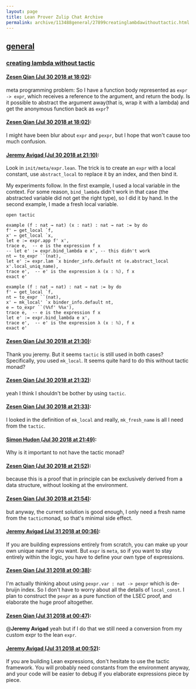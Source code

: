 ```yaml
---
layout: page
title: Lean Prover Zulip Chat Archive 
permalink: archive/113488general/27899creatinglambdawithouttactic.html
---
```


## [general](index.html)
### [creating lambda without tactic](27899creatinglambdawithouttactic.html)

#### [Zesen Qian (Jul 30 2018 at 18:02)](https://leanprover.zulipchat.com/#narrow/stream/113488-general/topic/creating%20lambda%20without%20tactic/near/130588564):
meta programming problem: So I have a function body represented as `expr -> expr`, which receives a reference to the argument, and return the body. Is it possible to abstract the argument away(that is, wrap it with a lambda) and get the anonymous function back as `expr`?

#### [Zesen Qian (Jul 30 2018 at 18:02)](https://leanprover.zulipchat.com/#narrow/stream/113488-general/topic/creating%20lambda%20without%20tactic/near/130588588):
I might have been blur about `expr` and `pexpr`, but I hope that won't cause too much confusion.

#### [Jeremy Avigad (Jul 30 2018 at 21:10)](https://leanprover.zulipchat.com/#narrow/stream/113488-general/topic/creating%20lambda%20without%20tactic/near/130599168):
Look in `init/meta/expr.lean`. The trick is to create an `expr` with a local constant, use `abstract_local` to replace it by an index, and then bind it.

My experiments follow. In the first example, I used a local variable in the context. For some reason, `bind_lambda` didn't work in that case (the abstracted variable did not get the right type), so I did it by hand. In the second example, I made a fresh local variable.

```lean
open tactic

example (f : nat → nat) (x : nat) : nat → nat := by do 
f' ← get_local `f,
x' ← get_local `x,
let e := expr.app f' x',
trace e,  -- e is the expression f x
-- let e' := expr.bind_lambda e x', -- this didn't work
nt ← to_expr ``(nat),
let e' := expr.lam `x binder_info.default nt (e.abstract_local x'.local_uniq_name),
trace e',  -- e' is the expression λ (x : ℕ), f x
exact e'

example (f : nat → nat) : nat → nat := by do 
f' ← get_local `f,
nt ← to_expr ``(nat),
x' ← mk_local' `x binder_info.default nt,
e ← to_expr ``(%%f' %%x'),
trace e,  -- e is the expression f x
let e' := expr.bind_lambda e x',
trace e',  -- e' is the expression λ (x : ℕ), f x
exact e'
```

#### [Zesen Qian (Jul 30 2018 at 21:30)](https://leanprover.zulipchat.com/#narrow/stream/113488-general/topic/creating%20lambda%20without%20tactic/near/130599995):
Thank you jeremy. But it seems `tactic` is still used in both cases? Specifically, you used `mk_local`. It seems quite hard to do this without tactic monad?

#### [Zesen Qian (Jul 30 2018 at 21:32)](https://leanprover.zulipchat.com/#narrow/stream/113488-general/topic/creating%20lambda%20without%20tactic/near/130600130):
yeah I think I shouldn't be bother by using `tactic`.

#### [Zesen Qian (Jul 30 2018 at 21:33)](https://leanprover.zulipchat.com/#narrow/stream/113488-general/topic/creating%20lambda%20without%20tactic/near/130600142):
I looked in the definition of `mk_local` and really, `mk_fresh_name` is all I need from the `tactic`.

#### [Simon Hudon (Jul 30 2018 at 21:49)](https://leanprover.zulipchat.com/#narrow/stream/113488-general/topic/creating%20lambda%20without%20tactic/near/130600826):
Why is it important to not have the tactic monad?

#### [Zesen Qian (Jul 30 2018 at 21:52)](https://leanprover.zulipchat.com/#narrow/stream/113488-general/topic/creating%20lambda%20without%20tactic/near/130600984):
because this is a proof that in principle can be exclusively derived from a data structure, without looking at the environment.

#### [Zesen Qian (Jul 30 2018 at 21:54)](https://leanprover.zulipchat.com/#narrow/stream/113488-general/topic/creating%20lambda%20without%20tactic/near/130601087):
but anyway, the current solution is good enough, I only need a fresh name from the `tactic`monad, so that's minimal side effect.

#### [Jeremy Avigad (Jul 31 2018 at 00:36)](https://leanprover.zulipchat.com/#narrow/stream/113488-general/topic/creating%20lambda%20without%20tactic/near/130608722):
If you are building expressions entirely from scratch, you can make up your own unique name if you want. But `expr` is `meta`, so if you want to stay entirely within the logic, you have to define your own type of expressions.

#### [Zesen Qian (Jul 31 2018 at 00:38)](https://leanprover.zulipchat.com/#narrow/stream/113488-general/topic/creating%20lambda%20without%20tactic/near/130608796):
I'm actually thinking about using `pexpr.var : nat -> pexpr` which is de-bruijn index. So I don't have to worry about all the details of `local_const`.  I plan to construct the `pexpr` as a pure function of the LSEC proof, and elaborate the huge proof altogether.

#### [Zesen Qian (Jul 31 2018 at 00:47)](https://leanprover.zulipchat.com/#narrow/stream/113488-general/topic/creating%20lambda%20without%20tactic/near/130609160):
@**Jeremy Avigad** yeah but if I do that we still need a conversion from my custom expr to the lean `expr`.

#### [Jeremy Avigad (Jul 31 2018 at 00:52)](https://leanprover.zulipchat.com/#narrow/stream/113488-general/topic/creating%20lambda%20without%20tactic/near/130609351):
If you are building Lean expressions, don't hesitate to use the tactic framework. You will probably need constants from the environment anyway, and your code will be easier to debug if you elaborate expressions piece by piece.

